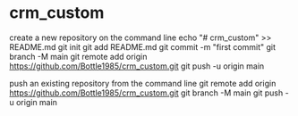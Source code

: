 # crm_custom
create a new repository on the command line
echo "# crm_custom" >> README.md
git init
git add README.md
git commit -m "first commit"
git branch -M main
git remote add origin https://github.com/Bottle1985/crm_custom.git
git push -u origin main

push an existing repository from the command line
git remote add origin https://github.com/Bottle1985/crm_custom.git
git branch -M main
git push -u origin main
